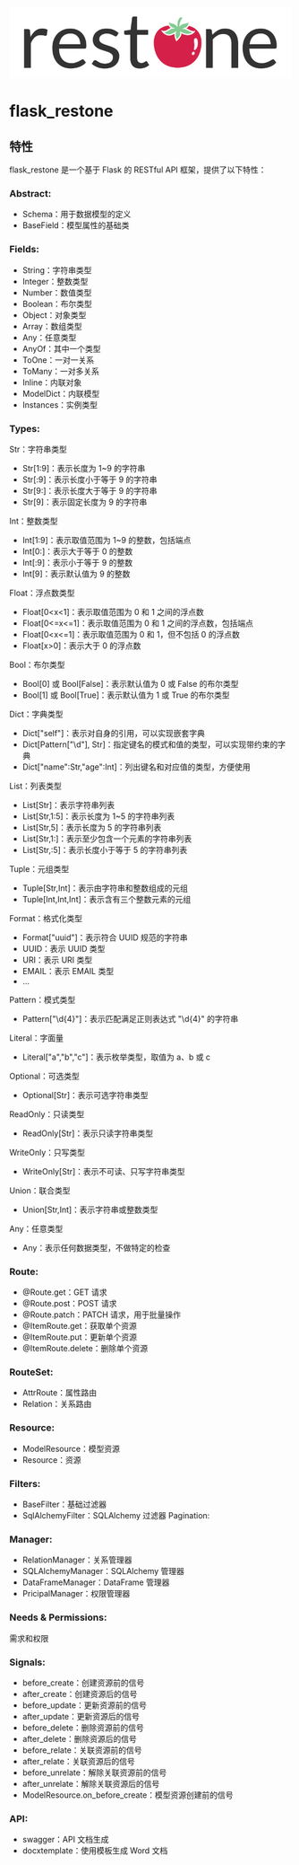 ![logo](./docs/restone.png)
# flask_restone
## 特性
flask_restone 是一个基于 Flask 的 RESTful API 框架，提供了以下特性：

### Abstract:

- Schema：用于数据模型的定义
- BaseField：模型属性的基础类

### Fields:

- String：字符串类型
- Integer：整数类型
- Number：数值类型
- Boolean：布尔类型
- Object：对象类型
- Array：数组类型
- Any：任意类型
- AnyOf：其中一个类型
- ToOne：一对一关系
- ToMany：一对多关系
- Inline：内联对象
- ModelDict：内联模型
- Instances：实例类型
### Types:

Str：字符串类型
- Str[1:9]：表示长度为 1~9 的字符串
- Str[:9]：表示长度小于等于 9 的字符串
- Str[9:]：表示长度大于等于 9 的字符串
- Str[9]：表示固定长度为 9 的字符串

Int：整数类型
- Int[1:9]：表示取值范围为 1~9 的整数，包括端点
- Int[0:]：表示大于等于 0 的整数
- Int[:9]：表示小于等于 9 的整数
- Int[9]：表示默认值为 9 的整数

Float：浮点数类型
- Float[0<x<1]：表示取值范围为 0 和 1 之间的浮点数
- Float[0<=x<=1]：表示取值范围为 0 和 1 之间的浮点数，包括端点
- Float[0<x<=1]：表示取值范围为 0 和 1，但不包括 0 的浮点数
- Float[x>0]：表示大于 0 的浮点数

Bool：布尔类型
- Bool[0] 或 Bool[False]：表示默认值为 0 或 False 的布尔类型
- Bool[1] 或 Bool[True]：表示默认值为 1 或 True 的布尔类型

Dict：字典类型
- Dict["self"]：表示对自身的引用，可以实现嵌套字典
- Dict[Pattern["\d"], Str]：指定键名的模式和值的类型，可以实现带约束的字典
- Dict["name":Str,"age":Int]：列出键名和对应值的类型，方便使用

List：列表类型
- List[Str]：表示字符串列表
- List[Str,1:5]：表示长度为 1~5 的字符串列表
- List[Str,5]：表示长度为 5 的字符串列表
- List[Str,1:]：表示至少包含一个元素的字符串列表
- List[Str,:5]：表示长度小于等于 5 的字符串列表

Tuple：元组类型
- Tuple[Str,Int]：表示由字符串和整数组成的元组
- Tuple[Int,Int,Int]：表示含有三个整数元素的元组

Format：格式化类型
- Format["uuid"]：表示符合 UUID 规范的字符串
- UUID：表示 UUID 类型
- URI：表示 URI 类型
- EMAIL：表示 EMAIL 类型
- ...

Pattern：模式类型
- Pattern["\d{4}"]：表示匹配满足正则表达式 "\d{4}" 的字符串

Literal：字面量
- Literal["a","b","c"]：表示枚举类型，取值为 a、b 或 c

Optional：可选类型
- Optional[Str]：表示可选字符串类型

ReadOnly：只读类型
- ReadOnly[Str]：表示只读字符串类型

WriteOnly：只写类型
- WriteOnly[Str]：表示不可读、只写字符串类型

Union：联合类型
- Union[Str,Int]：表示字符串或整数类型

Any：任意类型
- Any：表示任何数据类型，不做特定的检查

### Route:

- @Route.get：GET 请求
- @Route.post：POST 请求
- @Route.patch：PATCH 请求，用于批量操作
- @ItemRoute.get：获取单个资源
- @ItemRoute.put：更新单个资源
- @ItemRoute.delete：删除单个资源
### RouteSet:

- AttrRoute：属性路由
- Relation：关系路由
### Resource:

- ModelResource：模型资源
- Resource：资源
### Filters:

- BaseFilter：基础过滤器
- SqlAlchemyFilter：SQLAlchemy 过滤器
Pagination:

### Manager:

- RelationManager：关系管理器
- SQLAlchemyManager：SQLAlchemy 管理器
- DataFrameManager：DataFrame 管理器
- PricipalManager：权限管理器
### Needs & Permissions:

需求和权限
### Signals:

- before_create：创建资源前的信号
- after_create：创建资源后的信号
- before_update：更新资源前的信号
- after_update：更新资源后的信号
- before_delete：删除资源前的信号
- after_delete：删除资源后的信号
- before_relate：关联资源前的信号
- after_relate：关联资源后的信号
- before_unrelate：解除关联资源前的信号
- after_unrelate：解除关联资源后的信号 
- ModelResource.on_before_create：模型资源创建前的信号

### API:

- swagger：API 文档生成
- docxtemplate：使用模板生成 Word 文档
